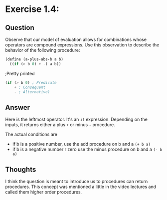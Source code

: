# Exercise 1.4: 
## Question
Observe that our model of evaluation allows for combinations whose operators are compound expressions. 
Use this observation to describe the behavior of the following procedure:

```scheme
(define (a-plus-abs-b a b)
  ((if (> b 0) + -) a b))
```
;Pretty printed
```scheme
(if (> b 0) ; Predicate
 	+ ; Consequent 
 	- ; Alternative)
```

## Answer

Here is the leftmost operator. It's an `if` expression. Depending on the inputs, it returns either a plus `+` or minus `-` procedure. 

The actual conditions are 

+ if b is a positive number, use the add procedure on b and a `(+ b a)`
+ if b is a negative number r zero use the minus procedure on b and a `(- b a)`


## Thoughts

I think the question is meant to introduce us to procedures can return procedures. This concept was mentioned a little in the video lectures  and called them higher order procedures.
